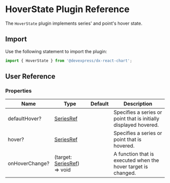 # HoverState Plugin Reference

The `HoverState` plugin implements series' and point's hover state.

## Import

Use the following statement to import the plugin:

```js
import { HoverState } from '@devexpress/dx-react-chart';
```

## User Reference

### Properties

Name | Type | Default | Description
-----|------|---------|------------
defaultHover? | [SeriesRef](./event-tracker.md#seriesref) | | Specifies a series or point that is initially displayed hovered.
hover? | [SeriesRef](./event-tracker.md#seriesref) | | Specifies a series or point that is hovered.
onHoverChange? | (target: [SeriesRef](./event-tracker.md#seriesref)) => void | | A function that is executed when the hover target is changed.
